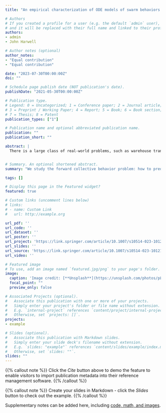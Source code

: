 ```yaml
---
title: "An empirical characterization of ODE models of swarm behaviors in common foraging scenarios"

# Authors
# If you created a profile for a user (e.g. the default `admin` user), write the username (folder name) here 
# and it will be replaced with their full name and linked to their profile.
authors:
- admin
- John Harwell

# Author notes (optional)
author_notes:
- "Equal contribution"
- "Equal contribution"

date: "2023-07-30T00:00:00Z" 
doi: ""

# Schedule page publish date (NOT publication's date).
publishDate: "2021-05-30T00:00:00Z"

# Publication type.
# Legend: 0 = Uncategorized; 1 = Conference paper; 2 = Journal article;
# 3 = Preprint / Working Paper; 4 = Report; 5 = Book; 6 = Book section;
# 7 = Thesis; 8 = Patent
publication_types: ["1"]

# Publication name and optional abbreviated publication name.
publication: ""
publication_short: ""

abstract: |
  There is a large class of real-world problems, such as warehouse transport, at different scales, swarm densities, etc., that can be characterized as Central Place Foraging Problems (CPFPs). We contribute to swarm engineering by designing an Ordinary Differential Equation (ODE) model that strives to capture the underlying behavioral dynamics of the CPFP in these application areas. Our simulation results show that a hybrid ODE modeling approach combining analytic parameter calculations and post-hoc (i.e., after running experiments) parameter fitting can be just as effective as a purely post-hoc approach to computing parameters via simulations, while requiring less tuning and iterative refinement. This makes it easier to design systems with provable bounds on behavior. Additionally, the resulting model parameters are more understandable because their values can be traced back to problem features, such as system size, robot control algorithm, etc. Finally, we perform real-robot experiments to further understand the limits of our model from an engineering standpoint.


# Summary. An optional shortened abstract.
summary: "We study the forward collective behavior problem: how to predict swarm behavior given a problem de- scription and high level characteristics of the robot control algorithm. We present a differential equation model of swarm behavior which does not require post- hoc parameter tuning or knowledge of the nature of the problem the swarm is working on to produce accurate predictions."

tags: []

# Display this page in the Featured widget?
featured: true

# Custom links (uncomment lines below)
# links:
# - name: Custom Link
#   url: http://example.org

url_pdf: ''
url_code: ''
url_dataset: ''
url_poster: ''
url_project: 'https://link.springer.com/article/10.1007/s10514-023-10121-9'
url_slides: ''
url_source: 'https://link.springer.com/article/10.1007/s10514-023-10121-9'
url_video: ''

# Featured image
# To use, add an image named `featured.jpg/png` to your page's folder. 
image:
  caption: 'Image credit: [**Unsplash**](https://unsplash.com/photos/pLCdAaMFLTE)'
  focal_point: ""
  preview_only: false

# Associated Projects (optional).
#   Associate this publication with one or more of your projects.
#   Simply enter your project's folder or file name without extension.
#   E.g. `internal-project` references `content/project/internal-project/index.md`.
#   Otherwise, set `projects: []`.
projects:
- example

# Slides (optional).
#   Associate this publication with Markdown slides.
#   Simply enter your slide deck's filename without extension.
#   E.g. `slides: "example"` references `content/slides/example/index.md`.
#   Otherwise, set `slides: ""`.
slides: ""
---
```


{{% callout note %}}
Click the *Cite* button above to demo the feature to enable visitors to import publication metadata into their reference management software.
{{% /callout %}}

{{% callout note %}}
Create your slides in Markdown - click the *Slides* button to check out the example.
{{% /callout %}}

Supplementary notes can be added here, including [code, math, and images](https://wowchemy.com/docs/writing-markdown-latex/).
